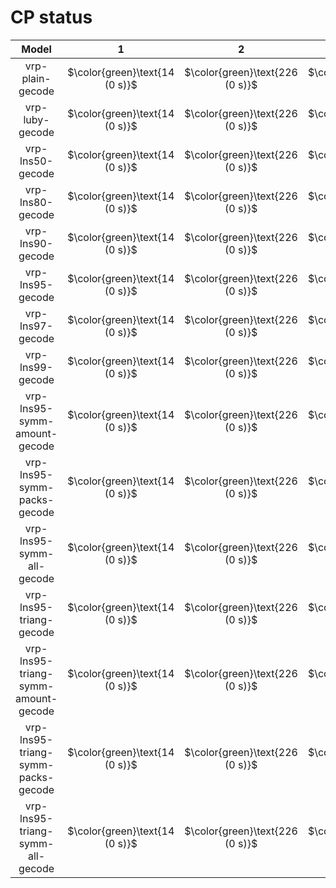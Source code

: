 # CP status
| $\text{Model}$ | $1$ | $2$ | $3$ | $4$ | $5$ | $6$ | $7$ | $8$ | $9$ | $10$ | $11$ | $12$ | $13$ | $14$ | $15$ | $16$ | $17$ | $18$ | $19$ | $20$ | $21$ |
|:-:| :---:|:---:|:---:|:---:|:---:|:---:|:---:|:---:|:---:|:---:|:---:|:---:|:---:|:---:|:---:|:---:|:---:|:---:|:---:|:---:|:---:|
$\text{vrp-plain-gecode}$ | $\color{green}\text{14 (0 s)}$ | $\color{green}\text{226 (0 s)}$ | $\color{green}\text{12 (0 s)}$ | $\color{green}\text{220 (0 s)}$ | $\color{green}\text{206 (0 s)}$ | $\color{green}\text{322 (0 s)}$ | $\color{orange}\text{201 (300 s)}$ | $\color{green}\text{186 (1 s)}$ | $\color{green}\text{436 (91 s)}$ | $\color{green}\text{244 (4 s)}$ | $\color{orange}\text{594 (300 s)}$ | $\color{orange}\text{449 (300 s)}$ | $\color{orange}\text{648 (300 s)}$ | $\color{orange}\text{725 (300 s)}$ | $\color{orange}\text{659 (300 s)}$ | $\color{orange}\text{451 (300 s)}$ | $\color{orange}\text{1324 (300 s)}$ | $\color{orange}\text{691 (300 s)}$ | $\color{orange}\text{554 (300 s)}$ | $\color{orange}\text{1139 (300 s)}$ | $\color{orange}\text{779 (300 s)}$ | 
$\text{vrp-luby-gecode}$ | $\color{green}\text{14 (0 s)}$ | $\color{green}\text{226 (0 s)}$ | $\color{green}\text{12 (0 s)}$ | $\color{green}\text{220 (0 s)}$ | $\color{green}\text{206 (0 s)}$ | $\color{green}\text{322 (0 s)}$ | $\color{green}\text{167 (14 s)}$ | $\color{green}\text{186 (0 s)}$ | $\color{green}\text{436 (0 s)}$ | $\color{green}\text{244 (0 s)}$ | $\color{orange}\text{597 (300 s)}$ | $\color{orange}\text{428 (300 s)}$ | $\color{orange}\text{704 (300 s)}$ | $\color{orange}\text{972 (300 s)}$ | $\color{orange}\text{901 (300 s)}$ | $\color{orange}\text{294 (300 s)}$ | $\color{orange}\text{1468 (300 s)}$ | $\color{orange}\text{806 (300 s)}$ | $\color{orange}\text{412 (300 s)}$ | $\color{orange}\text{1369 (300 s)}$ | $\color{orange}\text{687 (300 s)}$ | 
$\text{vrp-lns50-gecode}$ | $\color{green}\text{14 (0 s)}$ | $\color{green}\text{226 (0 s)}$ | $\color{green}\text{12 (0 s)}$ | $\color{green}\text{220 (0 s)}$ | $\color{green}\text{206 (0 s)}$ | $\color{green}\text{322 (0 s)}$ | $\color{green}\text{167 (0 s)}$ | $\color{green}\text{186 (0 s)}$ | $\color{green}\text{436 (0 s)}$ | $\color{green}\text{244 (0 s)}$ | $\color{orange}\text{569 (300 s)}$ | $\color{orange}\text{394 (300 s)}$ | $\color{orange}\text{680 (300 s)}$ | $\color{orange}\text{841 (300 s)}$ | $\color{orange}\text{839 (300 s)}$ | $\color{green}\text{286 (181 s)}$ | $\color{orange}\text{1235 (300 s)}$ | $\color{orange}\text{715 (300 s)}$ | $\color{orange}\text{395 (300 s)}$ | $\color{orange}\text{1208 (300 s)}$ | $\color{orange}\text{628 (300 s)}$ | 
$\text{vrp-lns80-gecode}$ | $\color{green}\text{14 (0 s)}$ | $\color{green}\text{226 (0 s)}$ | $\color{green}\text{12 (0 s)}$ | $\color{green}\text{220 (0 s)}$ | $\color{green}\text{206 (0 s)}$ | $\color{green}\text{322 (0 s)}$ | $\color{green}\text{167 (0 s)}$ | $\color{green}\text{186 (0 s)}$ | $\color{green}\text{436 (0 s)}$ | $\color{green}\text{244 (0 s)}$ | $\color{orange}\text{528 (300 s)}$ | $\color{orange}\text{375 (300 s)}$ | $\color{orange}\text{656 (300 s)}$ | $\color{orange}\text{794 (300 s)}$ | $\color{orange}\text{765 (300 s)}$ | $\color{green}\text{286 (13 s)}$ | $\color{orange}\text{1119 (300 s)}$ | $\color{orange}\text{675 (300 s)}$ | $\color{orange}\text{336 (300 s)}$ | $\color{orange}\text{1104 (300 s)}$ | $\color{orange}\text{600 (300 s)}$ | 
$\text{vrp-lns90-gecode}$ | $\color{green}\text{14 (0 s)}$ | $\color{green}\text{226 (0 s)}$ | $\color{green}\text{12 (0 s)}$ | $\color{green}\text{220 (0 s)}$ | $\color{green}\text{206 (0 s)}$ | $\color{green}\text{322 (0 s)}$ | $\color{green}\text{167 (0 s)}$ | $\color{green}\text{186 (0 s)}$ | $\color{green}\text{436 (0 s)}$ | $\color{green}\text{244 (0 s)}$ | $\color{orange}\text{512 (300 s)}$ | $\color{orange}\text{348 (300 s)}$ | $\color{orange}\text{648 (300 s)}$ | $\color{orange}\text{767 (300 s)}$ | $\color{orange}\text{782 (300 s)}$ | $\color{green}\text{286 (1 s)}$ | $\color{orange}\text{1101 (300 s)}$ | $\color{orange}\text{664 (300 s)}$ | $\color{green}\text{334 (41 s)}$ | $\color{orange}\text{1059 (300 s)}$ | $\color{orange}\text{569 (300 s)}$ | 
$\text{vrp-lns95-gecode}$ | $\color{green}\text{14 (0 s)}$ | $\color{green}\text{226 (0 s)}$ | $\color{green}\text{12 (0 s)}$ | $\color{green}\text{220 (0 s)}$ | $\color{green}\text{206 (0 s)}$ | $\color{green}\text{322 (0 s)}$ | $\color{green}\text{167 (0 s)}$ | $\color{green}\text{186 (0 s)}$ | $\color{green}\text{436 (0 s)}$ | $\color{green}\text{244 (0 s)}$ | $\color{orange}\text{490 (300 s)}$ | $\color{green}\text{346 (77 s)}$ | $\color{orange}\text{616 (300 s)}$ | $\color{orange}\text{715 (300 s)}$ | $\color{orange}\text{738 (300 s)}$ | $\color{green}\text{286 (6 s)}$ | $\color{orange}\text{1076 (300 s)}$ | $\color{orange}\text{662 (300 s)}$ | $\color{green}\text{334 (189 s)}$ | $\color{orange}\text{1068 (300 s)}$ | $\color{orange}\text{516 (300 s)}$ | 
$\text{vrp-lns97-gecode}$ | $\color{green}\text{14 (0 s)}$ | $\color{green}\text{226 (0 s)}$ | $\color{green}\text{12 (0 s)}$ | $\color{green}\text{220 (0 s)}$ | $\color{green}\text{206 (0 s)}$ | $\color{green}\text{322 (0 s)}$ | $\color{green}\text{167 (2 s)}$ | $\color{green}\text{186 (0 s)}$ | $\color{green}\text{436 (0 s)}$ | $\color{green}\text{244 (0 s)}$ | $\color{orange}\text{568 (300 s)}$ | $\color{green}\text{346 (187 s)}$ | $\color{orange}\text{704 (300 s)}$ | $\color{orange}\text{741 (300 s)}$ | $\color{orange}\text{818 (300 s)}$ | $\color{green}\text{286 (8 s)}$ | $\color{orange}\text{1154 (300 s)}$ | $\color{orange}\text{685 (300 s)}$ | $\color{green}\text{334 (32 s)}$ | $\color{orange}\text{1145 (300 s)}$ | $\color{orange}\text{568 (300 s)}$ | 
$\text{vrp-lns99-gecode}$ | $\color{green}\text{14 (0 s)}$ | $\color{green}\text{226 (0 s)}$ | $\color{green}\text{12 (0 s)}$ | $\color{green}\text{220 (0 s)}$ | $\color{green}\text{206 (0 s)}$ | $\color{green}\text{322 (0 s)}$ | $\color{orange}\text{215 (300 s)}$ | $\color{green}\text{186 (0 s)}$ | $\color{green}\text{436 (0 s)}$ | $\color{orange}\text{289 (300 s)}$ | $\color{orange}\text{600 (300 s)}$ | $\color{orange}\text{444 (300 s)}$ | $\color{orange}\text{734 (300 s)}$ | $\color{orange}\text{744 (300 s)}$ | $\color{orange}\text{822 (300 s)}$ | $\color{orange}\text{414 (300 s)}$ | $\color{orange}\text{1384 (300 s)}$ | $\color{orange}\text{642 (300 s)}$ | $\color{orange}\text{453 (300 s)}$ | $\color{orange}\text{1117 (300 s)}$ | $\color{orange}\text{638 (300 s)}$ | 
$\text{vrp-lns95-symm-amount-gecode}$ | $\color{green}\text{14 (0 s)}$ | $\color{green}\text{226 (0 s)}$ | $\color{green}\text{12 (0 s)}$ | $\color{green}\text{220 (0 s)}$ | $\color{green}\text{206 (0 s)}$ | $\color{green}\text{322 (0 s)}$ | $\color{green}\text{167 (0 s)}$ | $\color{green}\text{186 (0 s)}$ | $\color{green}\text{436 (0 s)}$ | $\color{green}\text{244 (0 s)}$ | $-$ | $-$ | $\color{orange}\text{678 (300 s)}$ | $-$ | $\color{orange}\text{797 (300 s)}$ | $\color{green}\text{286 (53 s)}$ | $-$ | $-$ | $-$ | $-$ | $-$ | 
$\text{vrp-lns95-symm-packs-gecode}$ | $\color{green}\text{14 (0 s)}$ | $\color{green}\text{226 (0 s)}$ | $\color{green}\text{12 (0 s)}$ | $\color{green}\text{220 (0 s)}$ | $\color{green}\text{206 (0 s)}$ | $\color{green}\text{322 (0 s)}$ | $\color{green}\text{167 (5 s)}$ | $\color{green}\text{186 (0 s)}$ | $\color{green}\text{436 (0 s)}$ | $\color{green}\text{244 (0 s)}$ | $\color{orange}\text{503 (300 s)}$ | $\color{orange}\text{348 (300 s)}$ | $\color{orange}\text{610 (300 s)}$ | $\color{orange}\text{792 (300 s)}$ | $\color{orange}\text{803 (300 s)}$ | $\color{green}\text{286 (14 s)}$ | $\color{orange}\text{1155 (300 s)}$ | $\color{orange}\text{620 (300 s)}$ | $\color{green}\text{334 (100 s)}$ | $\color{orange}\text{1075 (300 s)}$ | $\color{orange}\text{529 (300 s)}$ | 
$\text{vrp-lns95-symm-all-gecode}$ | $\color{green}\text{14 (0 s)}$ | $\color{green}\text{226 (0 s)}$ | $\color{green}\text{12 (0 s)}$ | $\color{green}\text{220 (0 s)}$ | $\color{green}\text{206 (0 s)}$ | $\color{green}\text{322 (0 s)}$ | $\color{green}\text{167 (2 s)}$ | $\color{green}\text{186 (0 s)}$ | $\color{green}\text{436 (0 s)}$ | $\color{green}\text{244 (0 s)}$ | $\color{orange}\text{556 (300 s)}$ | $\color{orange}\text{377 (300 s)}$ | $\color{orange}\text{656 (300 s)}$ | $-$ | $\color{orange}\text{767 (300 s)}$ | $\color{green}\text{286 (70 s)}$ | $-$ | $-$ | $\color{orange}\text{367 (300 s)}$ | $-$ | $\color{orange}\text{743 (300 s)}$ | 
$\text{vrp-lns95-triang-gecode}$ | $\color{green}\text{14 (0 s)}$ | $\color{green}\text{226 (0 s)}$ | $\color{green}\text{12 (0 s)}$ | $\color{green}\text{220 (0 s)}$ | $\color{green}\text{206 (0 s)}$ | $\color{green}\text{322 (0 s)}$ | $\color{green}\text{167 (0 s)}$ | $\color{green}\text{186 (0 s)}$ | $\color{green}\text{436 (0 s)}$ | $\color{green}\text{244 (0 s)}$ | $\color{orange}\text{451 (300 s)}$ | $\color{green}\text{346 (162 s)}$ | $\color{orange}\text{640 (300 s)}$ | $\color{orange}\text{641 (300 s)}$ | $\color{orange}\text{728 (300 s)}$ | $\color{green}\text{286 (3 s)}$ | $\color{orange}\text{1050 (300 s)}$ | $\color{orange}\text{553 (300 s)}$ | $\color{green}\text{334 (108 s)}$ | $-$ | $\color{orange}\text{511 (300 s)}$ | 
$\text{vrp-lns95-triang-symm-amount-gecode}$ | $\color{green}\text{14 (0 s)}$ | $\color{green}\text{226 (0 s)}$ | $\color{green}\text{12 (0 s)}$ | $\color{green}\text{220 (0 s)}$ | $\color{green}\text{206 (0 s)}$ | $\color{green}\text{322 (0 s)}$ | $\color{green}\text{167 (0 s)}$ | $\color{green}\text{186 (0 s)}$ | $\color{green}\text{436 (0 s)}$ | $\color{green}\text{244 (0 s)}$ | $\color{orange}\text{476 (300 s)}$ | $\color{orange}\text{348 (300 s)}$ | $\color{orange}\text{606 (300 s)}$ | $\color{orange}\text{627 (300 s)}$ | $\color{orange}\text{717 (300 s)}$ | $\color{green}\text{286 (4 s)}$ | $-$ | $\color{orange}\text{578 (300 s)}$ | $\color{green}\text{334 (44 s)}$ | $-$ | $\color{orange}\text{557 (300 s)}$ | 
$\text{vrp-lns95-triang-symm-packs-gecode}$ | $\color{green}\text{14 (0 s)}$ | $\color{green}\text{226 (0 s)}$ | $\color{green}\text{12 (0 s)}$ | $\color{green}\text{220 (0 s)}$ | $\color{green}\text{206 (0 s)}$ | $\color{green}\text{322 (0 s)}$ | $\color{green}\text{167 (6 s)}$ | $\color{green}\text{186 (0 s)}$ | $\color{green}\text{436 (0 s)}$ | $\color{green}\text{244 (0 s)}$ | $\color{orange}\text{463 (300 s)}$ | $\color{orange}\text{351 (300 s)}$ | $\color{orange}\text{602 (300 s)}$ | $\color{orange}\text{646 (300 s)}$ | $\color{orange}\text{728 (300 s)}$ | $\color{green}\text{286 (103 s)}$ | $\color{orange}\text{1096 (300 s)}$ | $\color{orange}\text{548 (300 s)}$ | $\color{green}\text{334 (181 s)}$ | $-$ | $\color{orange}\text{543 (300 s)}$ | 
$\text{vrp-lns95-triang-symm-all-gecode}$ | $\color{green}\text{14 (0 s)}$ | $\color{green}\text{226 (0 s)}$ | $\color{green}\text{12 (0 s)}$ | $\color{green}\text{220 (0 s)}$ | $\color{green}\text{206 (0 s)}$ | $\color{green}\text{322 (0 s)}$ | $\color{green}\text{167 (1 s)}$ | $\color{green}\text{186 (0 s)}$ | $\color{green}\text{436 (0 s)}$ | $\color{green}\text{244 (0 s)}$ | $\color{orange}\text{486 (300 s)}$ | $\color{orange}\text{350 (300 s)}$ | $\color{orange}\text{590 (300 s)}$ | $\color{orange}\text{662 (300 s)}$ | $\color{orange}\text{729 (300 s)}$ | $\color{green}\text{286 (57 s)}$ | $-$ | $\color{orange}\text{598 (300 s)}$ | $\color{orange}\text{336 (300 s)}$ | $-$ | $\color{orange}\text{532 (300 s)}$ | 
